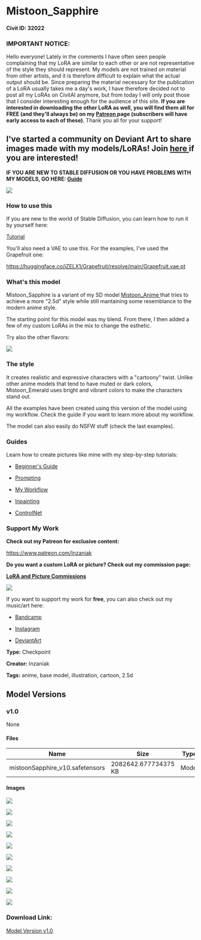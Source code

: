 # Mistoon_Sapphire

#### Civit ID: 32022

<h3><strong>IMPORTANT NOTICE: </strong></h3><p>Hello everyone! Lately in the comments I have often seen people complaining that my LoRA are similar to each other or are not representative of the style they should represent. My models are not trained on material from other artists, and it is therefore difficult to explain what the actual output should be. Since preparing the material necessary for the publication of a LoRA usually takes me a day's work, I have therefore decided not to post all my LoRAs on CivitAI anymore, but from today I will only post those that I consider interesting enough for the audience of this site. <strong>If you are interested in downloading the other LoRA as well, you will find them all for FREE (and they'll always be) on my </strong><a target="_blank" rel="ugc" href="https://www.patreon.com/Inzaniak"><strong>Patreon </strong></a><strong>page (subscribers will have early access to each of these)</strong>. Thank you all for your support!</p><h2><strong>I've started a community on Deviant Art to share images made with my models/LoRAs! Join </strong><a target="_blank" rel="ugc" href="https://www.deviantart.com/aimaginarium/"><strong>here </strong></a><strong>if you are interested!</strong></h2><p></p><p><strong>IF YOU ARE NEW TO STABLE DIFFUSION OR YOU HAVE PROBLEMS WITH MY MODELS, GO HERE: </strong><a target="_blank" rel="ugc" href="https://inzaniak.github.io/guide"><strong>Guide</strong></a></p><img src="https://imagecache.civitai.com/xG1nkqKTMzGDvpLrqFT7WA/7162e5d9-294b-4c5f-3462-30fc82c45100/width=525/7162e5d9-294b-4c5f-3462-30fc82c45100.jpeg" /><h3>How to use this</h3><p>If you are new to the world of Stable Diffusion, you can learn how to run it by yourself here:</p><p><a target="_blank" rel="ugc" href="https://medium.com/p/bd7dbcd5ce4b">Tutorial</a></p><p>You'll also need a VAE to use this. For the examples, I've used the Grapefruit one:</p><p><a target="_blank" rel="ugc" href="https://huggingface.co/iZELX1/Grapefruit/resolve/main/Grapefruit.vae.pt">https://huggingface.co/iZELX1/Grapefruit/resolve/main/Grapefruit.vae.pt</a></p><p></p><h3>What's this model</h3><p>Mistoon_Sapphire is a variant of my SD model <a target="_blank" rel="ugc" href="https://civitai.com/models/24149/mistoonanime">Mistoon_Anime </a>that tries to achieve a more "2.5d" style while still mantaining some resemblance to the modern anime style.</p><p>The starting point for this model was my blend. From there, I then added a few of my custom LoRAs in the mix to change the esthetic.</p><p>Try also the other flavors:</p><img src="https://imagecache.civitai.com/xG1nkqKTMzGDvpLrqFT7WA/b1f13e1a-3e56-45a5-5a82-2c5624d81400/width=525/b1f13e1a-3e56-45a5-5a82-2c5624d81400.jpeg" /><p></p><h3>The style</h3><p>It creates realistic and expressive characters with a "cartoony" twist. Unlike other anime models that tend to have muted or dark colors, Mistoon_Emerald uses bright and vibrant colors to make the characters stand out.</p><p>All the examples have been created using this version of the model using my workflow. Check the guide if you want to learn more about my workflow.</p><p>The model can also easily do NSFW stuff (check the last examples).</p><p></p><h3>Guides</h3><p>Learn how to create pictures like mine with my step-by-step tutorials:</p><ul><li><p><a target="_blank" rel="ugc" href="https://medium.com/p/bd7dbcd5ce4b">Beginner's Guide</a></p></li><li><p><a target="_blank" rel="ugc" href="https://medium.com/p/35eacb3dc5f4">Prompting</a></p></li><li><p><a target="_blank" rel="ugc" href="https://medium.com/@inzaniak/stable-diffusion-ultimate-guide-pt-3-high-resolution-a4f5d7b60f38">My Workflow</a></p></li><li><p><a target="_blank" rel="ugc" href="https://medium.com/p/772ea69472c9">Inpainting</a></p></li><li><p><a target="_blank" rel="ugc" href="https://medium.com/@inzaniak/stable-diffusion-ultimate-guide-pt-5-controlnet-6f45e9614119">ControlNet</a></p></li></ul><h3>Support My Work</h3><p><strong>Check out my Patreon for exclusive content:</strong></p><p><a target="_blank" rel="ugc" href="https://www.patreon.com/Inzaniak">https://www.patreon.com/Inzaniak</a></p><p></p><p><strong>Do you want a custom LoRA or picture? Check out my commission page:</strong></p><p><a target="_blank" rel="ugc" href="https://www.deviantart.com/inzaniak/shop/commissions"><strong>LoRA and Picture Commissions</strong></a></p><img src="https://imagecache.civitai.com/xG1nkqKTMzGDvpLrqFT7WA/1af9f29b-5b4f-4c53-2d9e-583fc5208800/width=525/1af9f29b-5b4f-4c53-2d9e-583fc5208800.jpeg" /><p>If you want to support my work for <strong>free</strong>, you can also check out my music/art here:</p><ul><li><p><a target="_blank" rel="ugc" href="https://inzaniak.bandcamp.com/">Bandcamp</a></p></li></ul><ul><li><p><a target="_blank" rel="ugc" href="https://www.instagram.com/inzaniak_aiart/">Instagram</a></p></li><li><p><a target="_blank" rel="ugc" href="https://www.deviantart.com/inzaniak">DeviantArt</a></p></li></ul>

**Type:** Checkpoint

**Creator:** Inzaniak

**Tags:** anime, base model, illustration, cartoon, 2.5d

## Model Versions

### v1.0

None

#### Files

| Name | Size | Type | Format | Download Url | AutoV1 | AutoV2 | SHA256 | CRC32 | BLAKE3 |
| --- | --- | --- | --- | --- | --- | --- | --- | --- | --- |
| mistoonSapphire_v10.safetensors | 2082642.677734375 KB | Model | SafeTensor | https://civitai.com/api/download/models/38434 | BEA8F281 | B3EF8AF57B | B3EF8AF57BCF6F08E614D1FA2DFB966420E0A80982334437DD2441281F8DEFCE | 2B945838 | 92DDA253827E51EF643095A483A7AE6145583AA85147E63BB0B1021548C72664 |

#### Images

<p><img src="https://image.civitai.com/xG1nkqKTMzGDvpLrqFT7WA/58ea2ee8-25f4-4874-c666-73de3d456100/width=450/425677.jpeg" /></p>

<p><img src="https://image.civitai.com/xG1nkqKTMzGDvpLrqFT7WA/e7ef6606-6411-4caf-e4b1-4d5fd4248f00/width=450/425665.jpeg" /></p>

<p><img src="https://image.civitai.com/xG1nkqKTMzGDvpLrqFT7WA/4fb1ba2e-edd1-433f-db81-56a9a2967e00/width=450/425678.jpeg" /></p>

<p><img src="https://image.civitai.com/xG1nkqKTMzGDvpLrqFT7WA/c8cc68fc-0aa2-4a37-309b-4b21b292e500/width=450/425667.jpeg" /></p>

<p><img src="https://image.civitai.com/xG1nkqKTMzGDvpLrqFT7WA/a4609cd3-ecfe-4aa0-b570-47fdfe0ddf00/width=450/425674.jpeg" /></p>

<p><img src="https://image.civitai.com/xG1nkqKTMzGDvpLrqFT7WA/e951f524-e88a-42a6-4e07-8ac3bf50e100/width=450/425663.jpeg" /></p>

<p><img src="https://image.civitai.com/xG1nkqKTMzGDvpLrqFT7WA/611b2d26-03d8-4f9e-974a-b1bf49462000/width=450/425662.jpeg" /></p>

<p><img src="https://image.civitai.com/xG1nkqKTMzGDvpLrqFT7WA/6b6f09e2-ab42-4496-da31-dfd7f00b1100/width=450/425668.jpeg" /></p>

<p><img src="https://image.civitai.com/xG1nkqKTMzGDvpLrqFT7WA/6b4b2af3-fb73-4abb-073f-724b4a74a000/width=450/425671.jpeg" /></p>

<p><img src="https://image.civitai.com/xG1nkqKTMzGDvpLrqFT7WA/5e9a2905-b937-465b-bc36-33f179d7ce00/width=450/425670.jpeg" /></p>

### Download Link:

[Model Version v1.0](https://civitai.com/api/download/models/38434)

